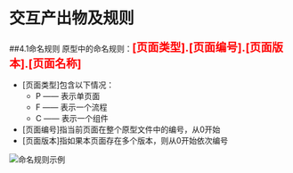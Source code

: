 # 交互产出物及规则

##4.1命名规则
原型中的命名规则：<span style="font-size:20px;font-weight:700;color:#f00">[页面类型].[页面编号].[页面版本].[页面名称]</span>

* [页面类型]包含以下情况：
    * P —— 表示单页面
    * F —— 表示一个流程
    * C —— 表示一个组件
* [页面编号]指当前页面在整个原型文件中的编号，从0开始
* [页面版本]指如果本页面存在多个版本，则从0开始依次编号

 ![命名规则示例](http://img.vemic.com/JGqNG)

